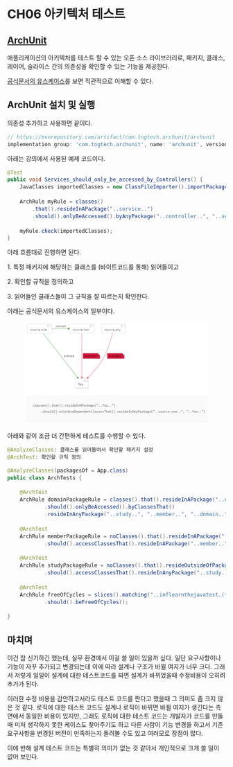 # CH06 아키텍처 테스트

## [ArchUnit](https://www.archunit.org/)

애플리케이션의 아키텍처를 테스트 할 수 있는 오픈 소스 라이브러리로, 패키지, 클래스, 레이어, 슬라이스 간의 의존성을 확인할 수 있는 기능을 제공한다.

[공식문서의 유스케이스](https://www.archunit.org/use-cases)를 보면 직관적으로 이해할 수 있다.



## ArchUnit 설치 및 실행

의존성 추가하고 사용하면 끝이다.

```gradle
// https://mvnrepository.com/artifact/com.tngtech.archunit/archunit
implementation group: 'com.tngtech.archunit', name: 'archunit', version: '1.0.1'
```

아래는 강의에서 사용된 예제 코드이다.

```java
@Test
public void Services_should_only_be_accessed_by_Controllers() {
    JavaClasses importedClasses = new ClassFileImporter().importPackages("com.mycompany.myapp");

    ArchRule myRule = classes()
        .that().resideInAPackage("..service..")
        .should().onlyBeAccessed().byAnyPackage("..controller..", "..service..");

    myRule.check(importedClasses);
}
```

아래 흐름대로 진행하면 된다.

1\. 특정 패키지에 해당하는 클래스를 (바이트코드를 통해) 읽어들이고

2\. 확인할 규칙을 정의하고

3\. 읽어들인 클래스들이 그 규칙을 잘 따르는지 확인한다.



아래는 공식문서의 유스케이스의 일부이다.

<figure><img src="../../.gitbook/assets/image (10) (4).png" alt=""><figcaption></figcaption></figure>

아래와 같이 조금 더 간편하게 테스트를 수행할 수 있다.

```java
@AnalyzeClasses: 클래스를 읽어들여서 확인할 패키지 설정
@ArchTest: 확인할 규칙 정의
```

```java
@AnalyzeClasses(packagesOf = App.class)
public class ArchTests {

    @ArchTest
    ArchRule domainPackageRule = classes().that().resideInAPackage("..domain..")
            .should().onlyBeAccessed().byClassesThat()
            .resideInAnyPackage("..study..", "..member..", "..domain..");

    @ArchTest
    ArchRule memberPackageRule = noClasses().that().resideInAPackage("..domain..")
            .should().accessClassesThat().resideInAPackage("..member..");

    @ArchTest
    ArchRule studyPackageRule = noClasses().that().resideOutsideOfPackage("..study..")
            .should().accessClassesThat().resideInAnyPackage("..study..");

    @ArchTest
    ArchRule freeOfCycles = slices().matching("..inflearnthejavatest.(*)..")
            .should().beFreeOfCycles();

}
```



## 마치며

이건 참 신기하긴 했는데, 실무 환경에서 이걸 쓸 일이 있을까 싶다. 일단 요구사항이나 기능이 자꾸 추가되고 변경되는데 이에 따라 설계나 구조가 바뀔 여지가 너무 크다. 그래서 저렇게 일일이 설계에 대한 테스트코드를 짜면 설계가 바뀌었을때 수정비용이 오히려 추가가 된다.

이러한 수정 비용을 감안하고서라도 테스트 코드를 짠다고 했을때 그 의미도 좀 크지 않은 것 같다. 로직에 대한 테스트 코드도 설계나 로직이 바뀌면 바뀔 여지가 생긴다는 측면에서 동일한 비용이 있지만, 그래도 로직에 대한 테스트 코드는 개발자가 코드를 만들때 미처 생각하지 못한 케이스도 찾아주기도 하고 다른 사람이 기능 변경을 하고서 기존 요구사항을 변경된 버전이 만족하는지 돌려볼 수도 있고 여러모로 장점이 많다.

이에 반해 설계 테스트 코드는 특별히 의미가 없는 것 같아서 개인적으로 크게 쓸 일이 없어 보인다.
